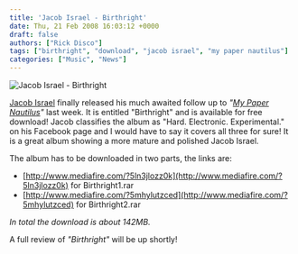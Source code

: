 ```yaml
---
title: 'Jacob Israel - Birthright'
date: Thu, 21 Feb 2008 16:03:12 +0000
draft: false
authors: ["Rick Disco"]
tags: ["birthright", "download", "jacob israel", "my paper nautilus"]
categories: ["Music", "News"]
---
```


![Jacob Israel - Birthright](/wp-content/uploads/2008/02/ji-birthright_front_sml.jpg)

[Jacob Israel](http://www.facebook.com/pages/Jacob-Israel/8633358962) finally released his much awaited follow up to _"[My Paper Nautilus](http://www.facebook.com/discography/album.php?aid=10644618318)"_ last week. It is entitled "Birthright" and is available for free download! Jacob classifies the album as "Hard. Electronic. Experimental." on his Facebook page and I would have to say it covers all three for sure! It is a great album showing a more mature and polished Jacob Israel.

The album has to be downloaded in two parts, the links are:

*   [http://www.mediafire.com/?5ln3jlozz0k](http://www.mediafire.com/?5ln3jlozz0k) for Birthright1.rar
*   [http://www.mediafire.com/?5mhylutzced](http://www.mediafire.com/?5mhylutzced) for Birthright2.rar

_In total the download is about 142MB._

A full review of _"Birthright"_ will be up shortly!